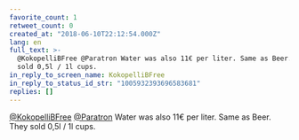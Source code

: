 ```yaml
---
favorite_count: 1
retweet_count: 0
created_at: "2018-06-10T22:12:54.000Z"
lang: en
full_text: >-
  @KokopelliBFree @Paratron Water was also 11€ per liter. Same as Beer. They
  sold 0,5l / 1l cups.
in_reply_to_screen_name: KokopelliBFree
in_reply_to_status_id_str: "1005932393696583681"
replies: []
---
```


[@KokopelliBFree](https://twitter.com/KokopelliBFree)
[@Paratron](https://twitter.com/Paratron) Water was also 11€ per liter. Same as
Beer. They sold 0,5l / 1l cups.
